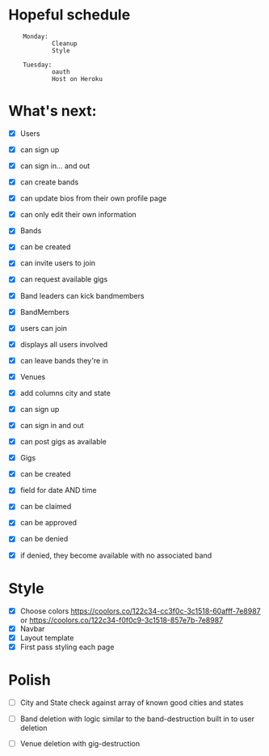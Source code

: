 # Hopeful schedule

        Monday:
                Cleanup
                Style

        Tuesday:
                oauth
                Host on Heroku
                
# What's next:
- [x] Users
-   [x] can sign up
-   [x] can sign in... and out
-   [x] can create bands
-   [x] can update bios from their own profile page
-   [x] can only edit their own information

- [x] Bands
-   [x] can be created
-   [x] can invite users to join
-   [x] can request available gigs
-   [x] Band leaders can kick bandmembers
        
- [x] BandMembers
-   [x] users can join
-   [x] displays all users involved
-   [x] can leave bands they're in

- [x] Venues
-   [x] add columns city and state
-   [x] can sign up
-   [x] can sign in and out
-   [x] can post gigs as available

- [x] Gigs
-   [x] can be created
-   [x] field for date AND time
-   [x] can be claimed
-   [x] can be approved
-   [x] can be denied
-   [x] if denied, they become available with no associated band

# Style
- [x] Choose colors 
        https://coolors.co/122c34-cc3f0c-3c1518-60afff-7e8987
        or
        https://coolors.co/122c34-f0f0c9-3c1518-857e7b-7e8987
- [x] Navbar
- [x] Layout template
- [x] First pass styling each page

# Polish
- [ ] City and State check against array of known good cities and states
- [ ] Band deletion with logic similar to the band-destruction built in to user deletion
- [ ] Venue deletion with gig-destruction

